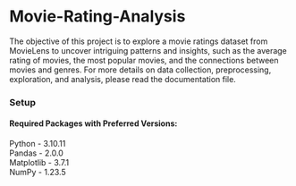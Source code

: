 # Movie-Rating-Analysis
The objective of this project is to explore a movie ratings dataset from MovieLens to uncover intriguing patterns and insights, such as the average rating of movies, the most popular movies, and the connections between movies and genres. For more details on data collection, preprocessing, exploration, and analysis, please read the documentation file.

### Setup

#### Required Packages with Preferred Versions:
Python - 3.10.11 <br>
Pandas - 2.0.0 <br>
Matplotlib - 3.7.1 <br>
NumPy - 1.23.5 <br>
